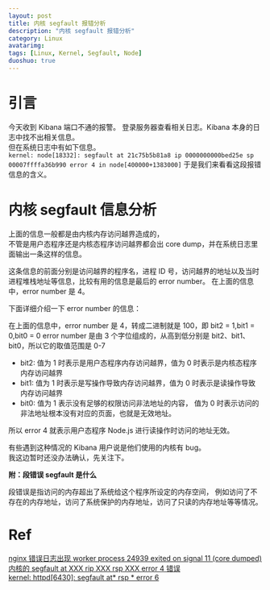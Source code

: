 ```yaml
---
layout: post
title: 内核 segfault 报错分析
description: "内核 segfault 报错分析"
category: Linux
avatarimg:
tags: [Linux, Kernel, Segfault, Node]
duoshuo: true
---
```


# 引言

今天收到 Kibana 端口不通的报警。
登录服务器查看相关日志。Kibana 本身的日志中找不出相关信息。  
但在系统日志中有如下信息。  
`
kernel: node[18332]: segfault at 21c75b5b81a8 ip 0000000000bed25e sp 00007ffffa36b990 error 4 in node[400000+1383000]
`
于是我们来看看这段报错信息的含义。

# 内核 segfault 信息分析

上面的信息一般都是由内核内存访问越界造成的，  
不管是用户态程序还是内核态程序访问越界都会出 core dump，并在系统日志里面输出一条这样的信息。

这条信息的前面分别是访问越界的程序名，进程 ID 号，访问越界的地址以及当时进程堆栈地址等信息，比较有用的信息是最后的 error number。
在上面的信息中，error number 是 4。  

下面详细介绍一下 error number 的信息：

在上面的信息中，error number 是 4，转成二进制就是 100，即 bit2 = 1,bit1 = 0,bit0 = 0
error number 是由 3 个字位组成的，从高到低分别是 bit2、bit1、bit0，所以它的取值范围是 0-7

* bit2: 值为 1 时表示是用户态程序内存访问越界，值为 0 时表示是内核态程序内存访问越界
* bit1: 值为 1 时表示是写操作导致内存访问越界，值为 0 时表示是读操作导致内存访问越界
* bit0: 值为 1 表示没有足够的权限访问非法地址的内容，
        值为 0 时表示访问的非法地址根本没有对应的页面，也就是无效地址。

所以 error 4 就表示用户态程序 Node.js 进行读操作时访问的地址无效。	  

有些遇到这种情况的 Kibana 用户说是他们使用的内核有 bug。  
我这边暂时还没办法确认，先关注下。

**附：段错误 segfault 是什么**  

段错误是指访问的内存超出了系统给这个程序所设定的内存空间，
例如访问了不存在的内存地址，访问了系统保护的内存地址，访问了只读的内存地址等等情况。

# Ref
[nginx 错误日志出现 worker process 24939 exited on signal 11 (core dumped)](http://blog.csdn.net/hexuan1/article/details/45222867)　  
[内核的 segfault at XXX rip XXX rsp XXX error 4 错误](http://chenwenming.blog.51cto.com/327092/1322103)   
[kernel: httpd[6430]: segfault at* rsp * error 6](http://hzcsky.blog.51cto.com/1560073/642681)    
